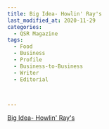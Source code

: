 ```yaml
---
title: Big Idea- Howlin' Ray's
last_modified_at: 2020-11-29
categories:
  - QSR Magazine
tags:
  - Food
  - Business
  - Profile
  - Business-to-Business
  - Writer
  - Editorial 



---
```


[Big Idea- Howlin' Ray's](http://www.ourdigitalmags.com/publication/?i=576612&ver=html5&p=34)
